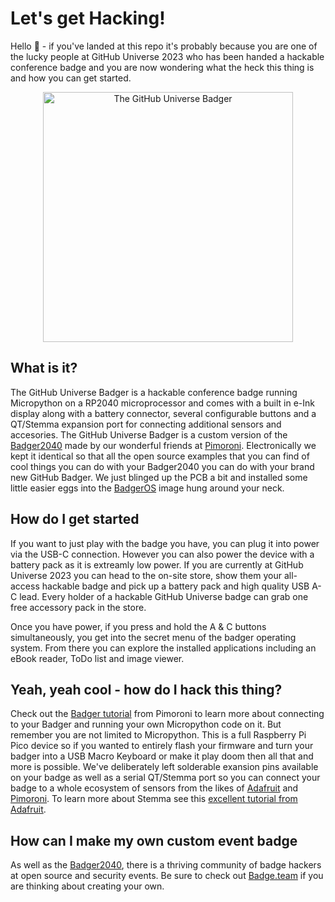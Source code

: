 # Let's get Hacking!

Hello 👋 - if you've landed at this repo it's probably because you are one of the lucky people at GitHub Universe 2023 who has been handed a hackable conference badge and you are now wondering what the heck this thing is and how you can get started.

<p align="center"><img src="https://github.com/badger2040/home/assets/856858/6ddd3d91-0e22-4a5c-9367-2bdfacd73127" alt="The GitHub Universe Badger" width="400px"/></p>

## What is it?
The GitHub Universe Badger is a hackable conference badge running Micropython on a RP2040 microprocessor and comes with a built in e-Ink display along with a battery connector, several configurable buttons and a QT/Stemma expansion port for connecting additional sensors and accesories.  The GitHub Universe Badger is a custom version of the [Badger2040](https://learn.pimoroni.com/article/getting-started-with-badger-2040) made by our wonderful friends at [Pimoroni](https://pimoroni.com/). Electronically we kept it identical so that all the open source examples that you can find of cool things you can do with your Badger2040 you can do with your brand new GitHub Badger.  We just blinged up the PCB a bit and installed some little easier eggs into the [BadgerOS](https://github.com/pimoroni/badger2040) image hung around your neck.

## How do I get started
If you want to just play with the badge you have, you can plug it into power via the USB-C connection.  However you can also power the device with a battery pack as it is extreamly low power.  If you are currently at GitHub Universe 2023 you can head to the on-site store, show them your all-access hackable badge and pick up a battery pack and high quality USB A-C lead. Every holder of a hackable GitHub Universe badge can grab one free accessory pack in the store.

Once you have power, if you press and hold the A & C buttons simultaneously, you get into the secret menu of the badger operating system.  From there you can explore the installed applications including an eBook reader, ToDo list and image viewer.

## Yeah, yeah cool - how do I hack this thing?
Check out the [Badger tutorial](https://learn.pimoroni.com/article/getting-started-with-badger-2040) from Pimoroni to learn more about connecting to your Badger and running your own Micropython code on it.  But remember you are not limited to Micropython.  This is a full Raspberry Pi Pico device so if you wanted to entirely flash your firmware and turn your badger into a USB Macro Keyboard or make it play doom then all that and more is possible.  We've deliberately left solderable exansion pins available on your badge as well as a serial QT/Stemma port so you can connect your badge to a whole ecosystem of sensors from the likes of [Adafruit](https://www.adafruit.com/) and [Pimoroni](https://pimoroni.com/).  To learn more about Stemma see this [excellent tutorial from Adafruit](https://learn.adafruit.com/introducing-adafruit-stemma-qt/what-is-stemma).

## How can I make my own custom event badge
As well as the [Badger2040](https://learn.pimoroni.com/article/getting-started-with-badger-2040), there is a thriving community of badge hackers at open source and security events.  Be sure to check out [Badge.team](https://badge.team/) if you are thinking about creating your own.

